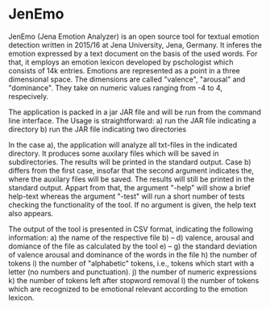 # JenEmo
JenEmo (Jena Emotion Analyzer) is an open source tool for textual emotion detection 
written in 2015/16 at Jena University, Jena, Germany. 
It inferes the emotion expressed by a text document on the basis of the used words. 
For that, it employs an emotion lexicon developed 
by pschologist which consists of 14k entries. Emotions are represented as 
a point in a three dimensional space. The dimensions are called "valence", 
"arousal" and "dominance". 
They take on numeric values ranging from -4 to 4, respecively.

The application is packed in a jar JAR file 
and will be run from the command line interface. 
The Usage is straightforward:
	a) run the JAR file indicating a directory
	b) run the JAR file indicating two directories

In the case a), the application will analyze all txt-files in the indicated directory. 
It produces some auxilary files which will be saved in subdirectories. 
The results will be printed in the standard output. Case b) differs from the first case, 
insofar that the second argument indicates the, where the auxilary files will be saved. 
The results will still be printed in the standard output.
Appart from that, the argument "-help" will show a brief help-text 
whereas the argument "-test" will run a short number of tests 
checking the functionality of the tool. If no argument is given, the help text also
appears.

The output of the tool is presented in CSV format, indicating the following information:
	a) the name of the respective file
	b) – d) valence, arousal and domiance of the file as calculated by the tool
	e) – g) the standard deviation of valence arousal and dominance 
		of the words in the file
	h) the number of tokens
	i) the number of "alphabetic" tokens, i.e., tokens which start with a letter 
		(no numbers and punctuation).
	j) the number of numeric expressions
	k) the number of tokens left after stopword removal
	l) the number of tokens which are recognized to be emotional relevant 
		according to the emotion lexicon.
